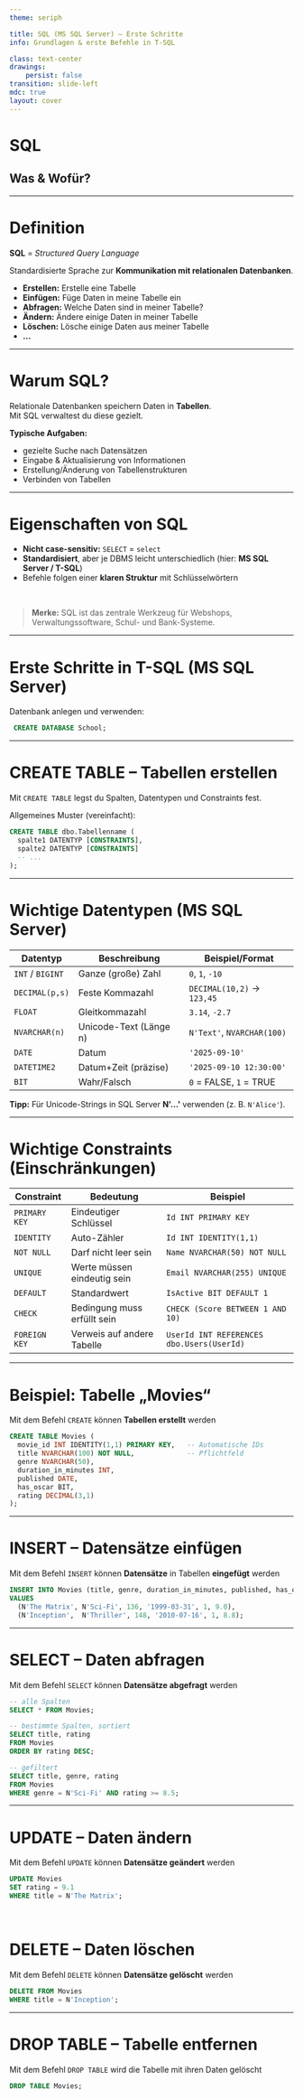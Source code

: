 ```yaml
---
theme: seriph

title: SQL (MS SQL Server) – Erste Schritte
info: Grundlagen & erste Befehle in T-SQL

class: text-center
drawings:
    persist: false
transition: slide-left
mdc: true
layout: cover
---
```


# SQL

## Was & Wofür?

---

# Definition

**SQL** = *Structured Query Language*

Standardisierte Sprache zur **Kommunikation mit relationalen Datenbanken**.

- **Erstellen:** Erstelle eine Tabelle
- **Einfügen:** Füge Daten in meine Tabelle ein
- **Abfragen:** Welche Daten sind in meiner Tabelle?
- **Ändern:** Ändere einige Daten in meiner Tabelle 
- **Löschen:** Lösche einige Daten aus meiner Tabelle  
- **...**

---

# Warum SQL?

Relationale Datenbanken speichern Daten in **Tabellen**. 
<br/> Mit SQL verwaltest du diese gezielt.

**Typische Aufgaben:**
- gezielte Suche nach Datensätzen
- Eingabe & Aktualisierung von Informationen
- Erstellung/Änderung von Tabellenstrukturen
- Verbinden von Tabellen

---

# Eigenschaften von SQL
- **Nicht case-sensitiv:** `SELECT` = `select`
- **Standardisiert**, aber je DBMS leicht unterschiedlich (hier: **MS SQL Server / T-SQL**)
- Befehle folgen einer **klaren Struktur** mit Schlüsselwörtern

<br/>

> **Merke:** SQL ist das zentrale Werkzeug für Webshops, Verwaltungssoftware, Schul- und Bank-Systeme.

---

# Erste Schritte in T-SQL (MS SQL Server)

Datenbank anlegen und verwenden:

```sql
 CREATE DATABASE School;
```

---

# CREATE TABLE – Tabellen erstellen
Mit `CREATE TABLE` legst du Spalten, Datentypen und Constraints fest.

Allgemeines Muster (vereinfacht):

```sql
CREATE TABLE dbo.Tabellenname (
  spalte1 DATENTYP [CONSTRAINTS],
  spalte2 DATENTYP [CONSTRAINTS]
  -- ...
);
```

---

# Wichtige Datentypen (MS SQL Server)
| Datentyp          | Beschreibung                 | Beispiel/Format            |
|-------------------|------------------------------|----------------------------|
| `INT` / `BIGINT`  | Ganze (große) Zahl           | `0`, `1`, `-10`            |
| `DECIMAL(p,s)`    | Feste Kommazahl              | `DECIMAL(10,2)` → `123,45` |
| `FLOAT`           | Gleitkommazahl               | `3.14`, `-2.7`             |
| `NVARCHAR(n)` | Unicode-Text (Länge  n) | `N'Text'`, `NVARCHAR(100)` |
| `DATE`            | Datum                        | `'2025-09-10'`             |
| `DATETIME2`       | Datum+Zeit (präzise)         | `'2025-09-10 12:30:00'`    |
| `BIT`             | Wahr/Falsch                  | `0` = FALSE, `1` = TRUE    |


**Tipp:** Für Unicode-Strings in SQL Server **N'…'** verwenden (z. B. `N'Alice'`).

---

# Wichtige Constraints (Einschränkungen)
| Constraint        | Bedeutung                                 | Beispiel                         |
|------------------|--------------------------------------------|----------------------------------|
| `PRIMARY KEY`    | Eindeutiger Schlüssel                      | `Id INT PRIMARY KEY`             |
| `IDENTITY`       | Auto-Zähler                                | `Id INT IDENTITY(1,1)`           |
| `NOT NULL`       | Darf nicht leer sein                       | `Name NVARCHAR(50) NOT NULL`     |
| `UNIQUE`         | Werte müssen eindeutig sein                | `Email NVARCHAR(255) UNIQUE`     |
| `DEFAULT`        | Standardwert                               | `IsActive BIT DEFAULT 1`         |
| `CHECK`          | Bedingung muss erfüllt sein                | `CHECK (Score BETWEEN 1 AND 10)` |
| `FOREIGN KEY`    | Verweis auf andere Tabelle                 | `UserId INT REFERENCES dbo.Users(UserId)` |

---

# Beispiel: Tabelle „Movies“

Mit dem Befehl `CREATE` können **Tabellen erstellt** werden

```sql
CREATE TABLE Movies (
  movie_id INT IDENTITY(1,1) PRIMARY KEY,   -- Automatische IDs
  title NVARCHAR(100) NOT NULL,             -- Pflichtfeld
  genre NVARCHAR(50),
  duration_in_minutes INT,
  published DATE,
  has_oscar BIT,
  rating DECIMAL(3,1)
);
```

---

# INSERT – Datensätze einfügen

Mit dem Befehl `INSERT` können **Datensätze** in Tabellen **eingefügt** werden

```sql
INSERT INTO Movies (title, genre, duration_in_minutes, published, has_oscar, rating)
VALUES
  (N'The Matrix', N'Sci-Fi', 136, '1999-03-31', 1, 9.0),
  (N'Inception',  N'Thriller', 148, '2010-07-16', 1, 8.8);
```

---

# SELECT – Daten abfragen

Mit dem Befehl `SELECT` können **Datensätze abgefragt** werden

```sql
-- alle Spalten
SELECT * FROM Movies;

-- bestimmte Spalten, sortiert
SELECT title, rating
FROM Movies
ORDER BY rating DESC;

-- gefiltert
SELECT title, genre, rating
FROM Movies
WHERE genre = N'Sci-Fi' AND rating >= 8.5;
```

---

# UPDATE – Daten ändern

Mit dem Befehl `UPDATE` können **Datensätze geändert** werden

```sql
UPDATE Movies
SET rating = 9.1
WHERE title = N'The Matrix';
```
<br/>

# DELETE – Daten löschen

Mit dem Befehl `DELETE` können **Datensätze gelöscht** werden

```sql
DELETE FROM Movies
WHERE title = N'Inception';
```

---

# DROP TABLE – Tabelle entfernen

Mit dem Befehl `DROP TABLE` wird die Tabelle mit ihren Daten gelöscht

```sql
DROP TABLE Movies;
```